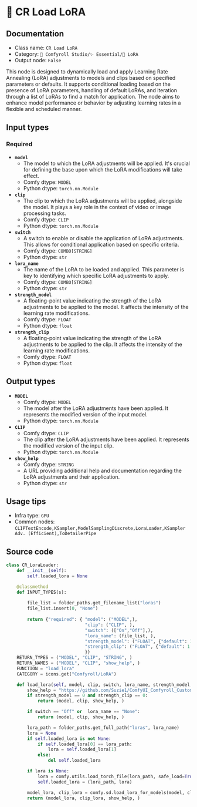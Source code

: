 # 💊 CR Load LoRA
## Documentation
- Class name: `CR Load LoRA`
- Category: `🧩 Comfyroll Studio/✨ Essential/💊 LoRA`
- Output node: `False`

This node is designed to dynamically load and apply Learning Rate Annealing (LoRA) adjustments to models and clips based on specified parameters or defaults. It supports conditional loading based on the presence of LoRA parameters, handling of default LoRAs, and iteration through a list of LoRAs to find a match for application. The node aims to enhance model performance or behavior by adjusting learning rates in a flexible and scheduled manner.
## Input types
### Required
- **`model`**
    - The model to which the LoRA adjustments will be applied. It's crucial for defining the base upon which the LoRA modifications will take effect.
    - Comfy dtype: `MODEL`
    - Python dtype: `torch.nn.Module`
- **`clip`**
    - The clip to which the LoRA adjustments will be applied, alongside the model. It plays a key role in the context of video or image processing tasks.
    - Comfy dtype: `CLIP`
    - Python dtype: `torch.nn.Module`
- **`switch`**
    - A switch to enable or disable the application of LoRA adjustments. This allows for conditional application based on specific criteria.
    - Comfy dtype: `COMBO[STRING]`
    - Python dtype: `str`
- **`lora_name`**
    - The name of the LoRA to be loaded and applied. This parameter is key to identifying which specific LoRA adjustments to apply.
    - Comfy dtype: `COMBO[STRING]`
    - Python dtype: `str`
- **`strength_model`**
    - A floating-point value indicating the strength of the LoRA adjustments to be applied to the model. It affects the intensity of the learning rate modifications.
    - Comfy dtype: `FLOAT`
    - Python dtype: `float`
- **`strength_clip`**
    - A floating-point value indicating the strength of the LoRA adjustments to be applied to the clip. It affects the intensity of the learning rate modifications.
    - Comfy dtype: `FLOAT`
    - Python dtype: `float`
## Output types
- **`MODEL`**
    - Comfy dtype: `MODEL`
    - The model after the LoRA adjustments have been applied. It represents the modified version of the input model.
    - Python dtype: `torch.nn.Module`
- **`CLIP`**
    - Comfy dtype: `CLIP`
    - The clip after the LoRA adjustments have been applied. It represents the modified version of the input clip.
    - Python dtype: `torch.nn.Module`
- **`show_help`**
    - Comfy dtype: `STRING`
    - A URL providing additional help and documentation regarding the LoRA adjustments and their application.
    - Python dtype: `str`
## Usage tips
- Infra type: `GPU`
- Common nodes: `CLIPTextEncode,KSampler,ModelSamplingDiscrete,LoraLoader,KSampler Adv. (Efficient),ToDetailerPipe`


## Source code
```python
class CR_LoraLoader:
    def __init__(self):
        self.loaded_lora = None

    @classmethod
    def INPUT_TYPES(s):
    
        file_list = folder_paths.get_filename_list("loras")
        file_list.insert(0, "None")
        
        return {"required": { "model": ("MODEL",),
                              "clip": ("CLIP", ),
                              "switch": (["On","Off"],),
                              "lora_name": (file_list, ),
                              "strength_model": ("FLOAT", {"default": 1.0, "min": -10.0, "max": 10.0, "step": 0.01}),
                              "strength_clip": ("FLOAT", {"default": 1.0, "min": -10.0, "max": 10.0, "step": 0.01}),
                              }}
    RETURN_TYPES = ("MODEL", "CLIP", "STRING", )
    RETURN_NAMES = ("MODEL", "CLIP", "show_help", )
    FUNCTION = "load_lora"
    CATEGORY = icons.get("Comfyroll/LoRA")

    def load_lora(self, model, clip, switch, lora_name, strength_model, strength_clip):
        show_help = "https://github.com/Suzie1/ComfyUI_Comfyroll_CustomNodes/wiki/LoRA-Nodes#cr-load-lora"
        if strength_model == 0 and strength_clip == 0:
            return (model, clip, show_help, )

        if switch == "Off" or  lora_name == "None":
            return (model, clip, show_help, )

        lora_path = folder_paths.get_full_path("loras", lora_name)
        lora = None
        if self.loaded_lora is not None:
            if self.loaded_lora[0] == lora_path:
                lora = self.loaded_lora[1]
            else:
                del self.loaded_lora

        if lora is None:
            lora = comfy.utils.load_torch_file(lora_path, safe_load=True)
            self.loaded_lora = (lora_path, lora)

        model_lora, clip_lora = comfy.sd.load_lora_for_models(model, clip, lora, strength_model, strength_clip)
        return (model_lora, clip_lora, show_help, )

```
